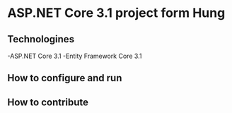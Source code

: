 # ASP.NET Core 3.1 project form Hung
## Technologines
-ASP.NET Core 3.1
-Entity Framework Core 3.1
## How to configure and run
## How to contribute